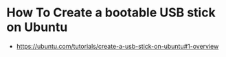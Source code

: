 # How To Create a bootable USB stick on Ubuntu

- https://ubuntu.com/tutorials/create-a-usb-stick-on-ubuntu#1-overview

